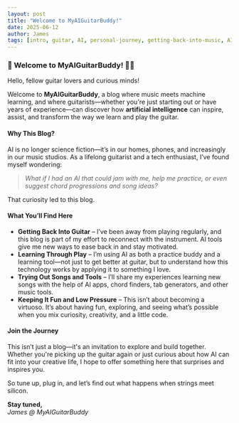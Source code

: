 ```yaml
---
layout: post
title: "Welcome to MyAIGuitarBuddy!"
date: 2025-06-12
author: James
tags: [intro, guitar, AI, personal-journey, getting-back-into-music, AI-generated]
---
```


### 🎸 Welcome to MyAIGuitarBuddy! 🤖🎶

Hello, fellow guitar lovers and curious minds!

Welcome to **MyAIGuitarBuddy**, a blog where music meets machine learning, and where guitarists—whether you're just starting out or have years of experience—can discover how **artificial intelligence** can inspire, assist, and transform the way we learn and play the guitar.

#### Why This Blog?

AI is no longer science fiction—it’s in our homes, phones, and increasingly in our music studios. As a lifelong guitarist and a tech enthusiast, I’ve found myself wondering:

> *What if I had an AI that could jam with me, help me practice, or even suggest chord progressions and song ideas?*

That curiosity led to this blog.

#### What You’ll Find Here

- **Getting Back Into Guitar** – I’ve been away from playing regularly, and this blog is part of my effort to reconnect with the instrument. AI tools give me new ways to ease back in and stay motivated.
- **Learning Through Play** – I’m using AI as both a practice buddy and a learning tool—not just to get better at guitar, but to understand how this technology works by applying it to something I love.
- **Trying Out Songs and Tools** – I’ll share my experiences learning new songs with the help of AI apps, chord finders, tab generators, and other music tools.
- **Keeping It Fun and Low Pressure** – This isn’t about becoming a virtuoso. It’s about having fun, exploring, and seeing what’s possible when you mix curiosity, creativity, and a little code.

#### Join the Journey

This isn’t just a blog—it's an invitation to explore and build together. Whether you're picking up the guitar again or just curious about how AI can fit into your creative life, I hope to offer something here that surprises and inspires you.

So tune up, plug in, and let’s find out what happens when strings meet silicon.

**Stay tuned,**  
*James @ MyAIGuitarBuddy*
